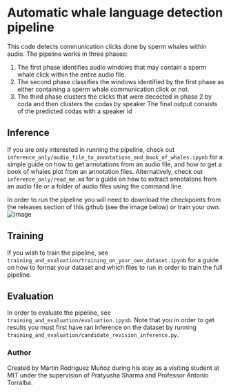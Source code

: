 # Automatic whale language detection pipeline
This code detects communication clicks done by sperm whales within audio.
The pipeline works in three phases:
1) The first phase identifies audio windows that may contain a sperm whale click within the entire audio file.
2) The second phase classifies the windows identified by the first phase as either containing a sperm whale communication click or not.
3) The third phase clusters the clicks that were decected in phase 2 by coda and then clusters the codas by speaker 
The final output consists of the predicted codas with a speaker id 

## Inference

If you are only interested in running the pipeline, check out `inference_only/audio_file_to_annotations_and_book_of_whales.ipynb` for a simple guide on how to get annotations from an audio file, and how to get a book of whales plot from an annotation files. Alternatively, check out `inference_only/read_me.md` for a guide on how to extract annotatons from an audio file or a folder of audio files using the command line.

In order to run the pipeline you will need to download the checkpoints from the releases section of this github (see the image below) or train your own.
![image](https://github.com/user-attachments/assets/220c00e1-e4b9-4b9b-aed6-3f20d3c07f3b)


## Training

If you wish to train the pipeline, see `training_and_evaluation/training_on_your_own_dataset.ipynb` for a guide on how to format your dataset and which files to run in order to train the full pipeline.

## Evaluation

In order to evaluate the pipeline, see `training_and_evaluation/evaluation.ipynb`. Note that you in order to get results you must first have ran inference on the dataset by running `training_and_evaluation/candidate_revision_inference.py`.

### Author
Created by Martín Rodríguez Muñoz during his stay as a visiting student at MIT under the supervision of Pratyusha Sharma and Professor Antonio Torralba.
